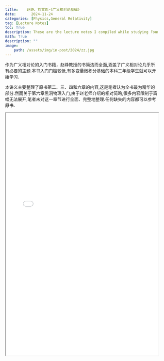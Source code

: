 ```yaml
---
title:    赵峥、刘文彪·《广义相对论基础》
date:       2024-11-24
categories: [Physics,General Relativity]
tag: [Lecture Notes]
toc: True
description: These are the lecture notes I compiled while studying Foundations of General Relativity by Professor Zhao Zheng.
math: True
description: ""
image: 
    path: /assets/img/in-post/2024/zz.jpg
---
```


作为广义相对论的入门书籍，赵峥教授的书简洁而全面,涵盖了广义相对论几乎所有必要的主题.本书入门门槛较低,有多变量微积分基础的本科二年级学生就可以开始学习.

本讲义主要整理了原书第二、三、四和六章的内容,这是笔者认为全书最为精华的部分.然而关于第六章黑洞物理入门,由于赵老师介绍的相对简略,很多内容限制于篇幅无法展开,笔者未对这一章节进行全面、完整地整理.任何缺失的内容都可以参考原书.

<iframe src="/assets/PDF/赵峥、刘文彪,广义相对论基础.pdf" width="100%" height='800'></iframe>